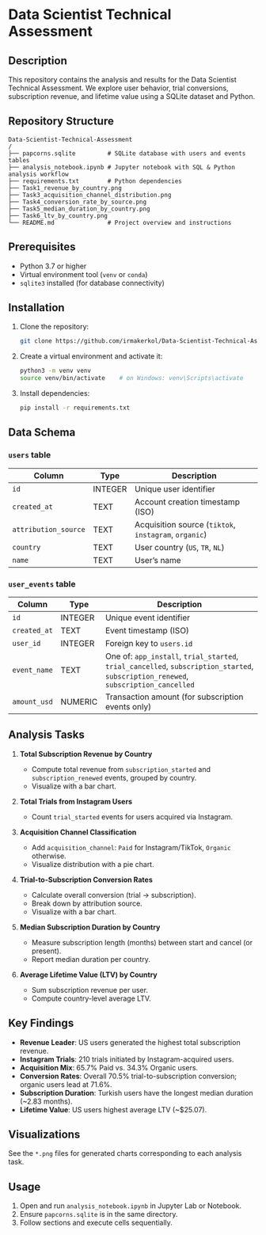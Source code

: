 # Data Scientist Technical Assessment

## Description

This repository contains the analysis and results for the Data Scientist Technical Assessment. We explore user behavior, trial conversions, subscription revenue, and lifetime value using a SQLite dataset and Python.

## Repository Structure

```
Data-Scientist-Technical-Assessment
/
├── papcorns.sqlite         # SQLite database with users and events tables
├── analysis_notebook.ipynb # Jupyter notebook with SQL & Python analysis workflow
├── requirements.txt        # Python dependencies
├── Task1_revenue_by_country.png
├── Task3_acquisition_channel_distribution.png
├── Task4_conversion_rate_by_source.png
├── Task5_median_duration_by_country.png
├── Task6_ltv_by_country.png
└── README.md               # Project overview and instructions
```

## Prerequisites

- Python 3.7 or higher
- Virtual environment tool (`venv` or `conda`)
- `sqlite3` installed (for database connectivity)

## Installation

1. Clone the repository:
   ```bash
   git clone https://github.com/irmakerkol/Data-Scientist-Technical-Assessment
   ```
2. Create a virtual environment and activate it:
   ```bash
   python3 -m venv venv
   source venv/bin/activate    # on Windows: venv\Scripts\activate
   ```
3. Install dependencies:
   ```bash
   pip install -r requirements.txt
   ```

## Data Schema

### `users` table

| Column             | Type    | Description                       |
|--------------------|---------|-----------------------------------|
| `id`               | INTEGER | Unique user identifier            |
| `created_at`       | TEXT    | Account creation timestamp (ISO)  |
| `attribution_source` | TEXT  | Acquisition source (`tiktok`, `instagram`, `organic`) |
| `country`          | TEXT    | User country (`US`, `TR`, `NL`)   |
| `name`             | TEXT    | User’s name                       |

### `user_events` table

| Column        | Type    | Description                                                      |
|---------------|---------|------------------------------------------------------------------|
| `id`          | INTEGER | Unique event identifier                                          |
| `created_at`  | TEXT    | Event timestamp (ISO)                                            |
| `user_id`     | INTEGER | Foreign key to `users.id`                                        |
| `event_name`  | TEXT    | One of: `app_install`, `trial_started`, `trial_cancelled`, `subscription_started`, `subscription_renewed`, `subscription_cancelled` |
| `amount_usd`  | NUMERIC | Transaction amount (for subscription events only)                |

## Analysis Tasks

1. **Total Subscription Revenue by Country**  
   - Compute total revenue from `subscription_started` and `subscription_renewed` events, grouped by country.  
   - Visualize with a bar chart.  

2. **Total Trials from Instagram Users**  
   - Count `trial_started` events for users acquired via Instagram.  

3. **Acquisition Channel Classification**  
   - Add `acquisition_channel`: `Paid` for Instagram/TikTok, `Organic` otherwise.  
   - Visualize distribution with a pie chart.  

4. **Trial-to-Subscription Conversion Rates**  
   - Calculate overall conversion (trial → subscription).  
   - Break down by attribution source.  
   - Visualize with a bar chart.  

5. **Median Subscription Duration by Country**  
   - Measure subscription length (months) between start and cancel (or present).  
   - Report median duration per country.  

6. **Average Lifetime Value (LTV) by Country**  
   - Sum subscription revenue per user.  
   - Compute country-level average LTV.  

## Key Findings

- **Revenue Leader**: US users generated the highest total subscription revenue.  
- **Instagram Trials**: 210 trials initiated by Instagram-acquired users.  
- **Acquisition Mix**: 65.7% Paid vs. 34.3% Organic users.  
- **Conversion Rates**: Overall 70.5% trial-to-subscription conversion; organic users lead at 71.6%.  
- **Subscription Duration**: Turkish users have the longest median duration (~2.83 months).  
- **Lifetime Value**: US users highest average LTV (~$25.07).  

## Visualizations

See the `*.png` files for generated charts corresponding to each analysis task.

## Usage

1. Open and run `analysis_notebook.ipynb` in Jupyter Lab or Notebook.  
2. Ensure `papcorns.sqlite` is in the same directory.  
3. Follow sections and execute cells sequentially.  


